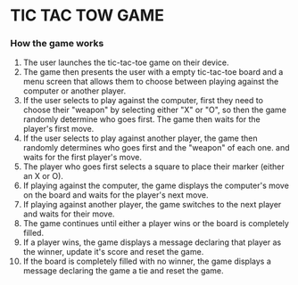 # TIC TAC TOW GAME

### How the game works

1. The user launches the tic-tac-toe game on their device.
2. The game then presents the user with a empty tic-tac-toe board and a menu screen that allows them to choose between playing against the computer or another player.
3. If the user selects to play against the computer, first they need to choose their "weapon" by selecting either "X" or "O", so then the game randomly determine who goes first. The game then waits for the player's first move.
4. If the user selects to play against another player, the game then randomly determines who goes first and the "weapon" of each one. and waits for the first player's move.
5. The player who goes first selects a square to place their marker (either an X or O).
6. If playing against the computer, the game displays the computer's move on the board and waits for the player's next move.
7. If playing against another player, the game switches to the next player and waits for their move.
8. The game continues until either a player wins or the board is completely filled.
9. If a player wins, the game displays a message declaring that player as the winner, update it's score and reset the game.
10. If the board is completely filled with no winner, the game displays a message declaring the game a tie and reset the game.
